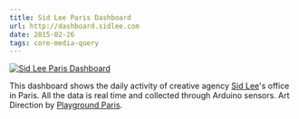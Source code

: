 ```yaml
---
title: Sid Lee Paris Dashboard
url: http://dashboard.sidlee.com
date: 2015-02-26
tags: core-media-query
---
```


[![Sid Lee Paris Dashboard](screenshots/dashboard.png)](http://dashboard.sidlee.com)

This dashboard shows the daily activity of creative agency [Sid Lee](http://www.sidlee.com)'s office in Paris. All the data is real time and collected through Arduino sensors. Art Direction by [Playground Paris](http://playgroundparis.com).
